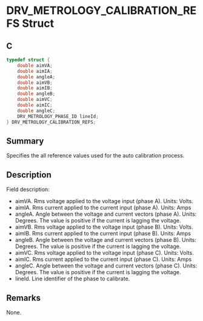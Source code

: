 # DRV_METROLOGY_CALIBRATION_REFS Struct

## C

```c
typedef struct {
    double aimVA;  
    double aimIA;  
    double angleA; 
    double aimVB;  
    double aimIB;  
    double angleB; 
    double aimVC;  
    double aimIC;  
    double angleC; 
    DRV_METROLOGY_PHASE_ID lineId;
} DRV_METROLOGY_CALIBRATION_REFS;
```

## Summary

Specifies the all reference values used for the auto calibration process.

## Description

Field description:
- aimVA. Rms voltage applied to the voltage input (phase A). Units: Volts.
- aimIA. Rms current applied to the current input (phase A). Units: Amps
- angleA. Angle between the voltage and current vectors (phase A). Units: Degrees. The value is positive if the
current is lagging the voltage.
- aimVB. Rms voltage applied to the voltage input (phase B). Units: Volts.
- aimIB. Rms current applied to the current input (phase B). Units: Amps
- angleB. Angle between the voltage and current vectors (phase B). Units: Degrees. The value is positive if the
current is lagging the voltage.
- aimVC. Rms voltage applied to the voltage input (phase C). Units: Volts.
- aimIC. Rms current applied to the current input (phase C). Units: Amps
- angleC. Angle between the voltage and current vectors (phase C). Units: Degrees. The value is positive if the
current is lagging the voltage.
- lineId. Line identifier of the phase to calibrate.

## Remarks

None.

